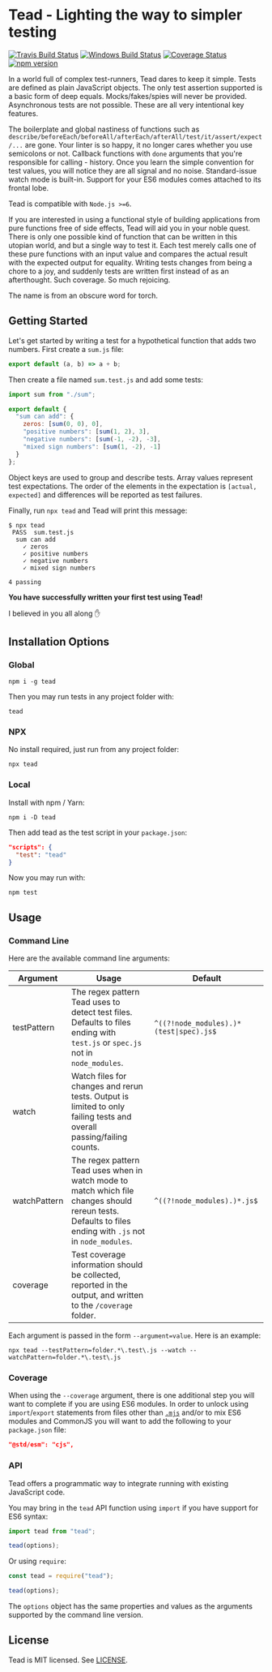 # Tead - Lighting the way to simpler testing

[![Travis Build Status](https://travis-ci.org/teadjs/tead.svg?branch=master)](https://travis-ci.org/teadjs/tead) [![Windows Build Status](https://ci.appveyor.com/api/projects/status/github/okwolf/tead?svg=true)](https://ci.appveyor.com/project/okwolf/tead/branch/master) [![Coverage Status](https://coveralls.io/repos/github/teadjs/tead/badge.svg?branch=master)](https://coveralls.io/github/teadjs/tead?branch=master) [![npm version](https://img.shields.io/npm/v/tead.svg?style=flat)](https://www.npmjs.com/package/tead)

In a world full of complex test-runners, Tead dares to keep it simple. Tests are defined as plain JavaScript objects. The only test assertion supported is a basic form of deep equals. Mocks/fakes/spies will never be provided. Asynchronous tests are not possible. These are all very intentional key features.

The boilerplate and global nastiness of functions such as `describe/beforeEach/beforeAll/afterEach/afterAll/test/it/assert/expect/...` are gone. Your linter is so happy, it no longer cares whether you use semicolons or not. Callback functions with `done` arguments that you're responsible for calling - history. Once you learn the simple convention for test values, you will notice they are all signal and no noise. Standard-issue watch mode is built-in. Support for your ES6 modules comes attached to its frontal lobe.

Tead is compatible with `Node.js >=6`.

If you are interested in using a functional style of building applications from pure functions free of side effects, Tead will aid you in your noble quest. There is only one possible kind of function that can be written in this utopian world, and but a single way to test it. Each test merely calls one of these pure functions with an input value and compares the actual result with the expected output for equality. Writing tests changes from being a chore to a joy, and suddenly tests are written first instead of as an afterthought. Such coverage. So much rejoicing.

The name is from an obscure word for torch.

## Getting Started

Let's get started by writing a test for a hypothetical function that adds two numbers. First create a `sum.js` file:

```js
export default (a, b) => a + b;
```

Then create a file named `sum.test.js` and add some tests:

```js
import sum from "./sum";

export default {
  "sum can add": {
    zeros: [sum(0, 0), 0],
    "positive numbers": [sum(1, 2), 3],
    "negative numbers": [sum(-1, -2), -3],
    "mixed sign numbers": [sum(1, -2), -1]
  }
};
```

Object keys are used to group and describe tests. Array values represent test expectations. The order of the elements in the expectation is `[actual, expected]` and differences will be reported as test failures.

Finally, run `npx tead` and Tead will print this message:

```console
$ npx tead
 PASS  sum.test.js
  sum can add
    ✓ zeros
    ✓ positive numbers
    ✓ negative numbers
    ✓ mixed sign numbers

4 passing
```

**You have successfully written your first test using Tead!**

I believed in you all along ✋

## Installation Options

### Global

```console
npm i -g tead
```

Then you may run tests in any project folder with:

```console
tead
```

### NPX

No install required, just run from any project folder:

```console
npx tead
```

### Local

Install with npm / Yarn:

```console
npm i -D tead
```

Then add tead as the test script in your `package.json`:

```json
"scripts": {
  "test": "tead"
}
```

Now you may run with:

```console
npm test
```

## Usage

### Command Line

Here are the available command line arguments:

| Argument     | Usage                                                                                                                                                      | Default                                                 |
|--------------|------------------------------------------------------------------------------------------------------------------------------------------------------------|---------------------------------------------------------|
| testPattern  | The regex pattern Tead uses to detect test files. Defaults to files ending with `test.js` or `spec.js` not in `node_modules`.                              | <code>^((?!node_modules).)*(test&#124;spec)\.js$</code> |
| watch        | Watch files for changes and rerun tests. Output is limited to only failing tests and overall passing/failing counts.                                       |                                                         |
| watchPattern | The regex pattern Tead uses when in watch mode to match which file changes should rereun tests. Defaults to files ending with `.js` not in `node_modules`. | <code>^((?!node_modules).)*\.js$</code>                 |
| coverage     | Test coverage information should be collected, reported in the output, and written to the `/coverage` folder.                                              |                                                         |

Each argument is passed in the form `--argument=value`. Here is an example:

```console
npx tead --testPattern=folder.*\.test\.js --watch --watchPattern=folder.*\.test\.js
```

### Coverage

When using the `--coverage` argument, there is one additional step you will want to complete if you are using ES6 modules. In order to unlock using `import`/`export` statements from files other than [`.mjs`](https://github.com/nodejs/node-eps/blob/master/002-es-modules.md#32-determining-if-source-is-an-es-module) and/or to mix ES6 modules and CommonJS you will want to add the following to your `package.json` file:

```json
"@std/esm": "cjs",
```

### API

Tead offers a programmatic way to integrate running with existing JavaScript code.

You may bring in the `tead` API function using `import` if you have support for ES6 syntax:

```js
import tead from "tead";

tead(options);
```

Or using `require`:

```js
const tead = require("tead");

tead(options);
```

The `options` object has the same properties and values as the arguments supported by the command line version.

## License

Tead is MIT licensed. See [LICENSE](LICENSE.md).
